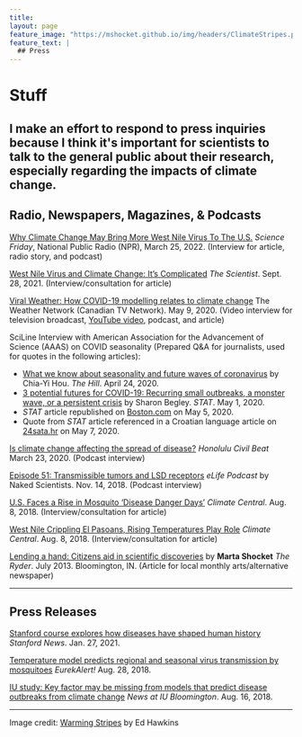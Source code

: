 ```yaml
---
title: 
layout: page
feature_image: "https://mshocket.github.io/img/headers/ClimateStripes.png"
feature_text: |
  ## Press
---
```


# Stuff

I make an effort to respond to press inquiries because I think it's important for scientists to talk to the general public about their research, especially regarding the impacts of climate change.
---

## Radio, Newspapers, Magazines, & Podcasts

[Why Climate Change May Bring More West Nile Virus To The U.S.](https://www.sciencefriday.com/segments/climate-change-west-nile-virus/) _Science Friday_, National Public Radio (NPR), March 25, 2022. (Interview for article, radio story, and podcast)

[West Nile Virus and Climate Change: It’s Complicated](https://www.the-scientist.com/news-opinion/west-nile-virus-and-climate-change-it-s-complicated-69246) _The Scientist_. Sept. 28, 2021. (Interview/consultation for article)

[Viral Weather: How COVID-19 modelling relates to climate change](https://www.theweathernetwork.com/ca/news/article/viral-weather-future-modelling-and-having-a-climate-change-plan) The Weather Network (Canadian TV Network). May 9, 2020. (Video interview for television broadcast, [YouTube video](https://www.youtube.com/watch?v=96KOocMYgXo), podcast, and article)

SciLine Interview with American Association for the Advancement of Science (AAAS) on COVID seasonality (Prepared Q&A for journalists, used for quotes in the following articles):
  - [What we know about seasonality and future waves of coronavirus](https://thehill.com/changing-america/well-being/prevention-cures/494536-what-we-know-about-potential-seasonality-and/) by Chia-Yi Hou. _The Hill_. April 24, 2020.
  - [3 potential futures for COVID-19: Recurring small outbreaks, a monster wave, or a persistent crisis](https://www.statnews.com/2020/05/01/three-potential-futures-for-covid-19/) by Sharon Begley. _STAT_. May 1, 2020. 
  - _STAT_ article republished on [Boston.com](https://www.boston.com/news/coronavirus/2020/05/05/3-potential-futures-covid-19/) on May 5, 2020.
  - Quote from _STAT_ article referenced in a Croatian language article on [24sata.hr](https://www.24sata.hr/news/tri-scenarija-za-koronu-nagli-rast-oboljelih-kolaps-zdravstva-691553) on May 7, 2020.

[Is climate change affecting the spread of disease?](https://www.civilbeat.org/2020/03/is-climate-change-affecting-the-spread-of-disease/) _Honolulu Civil Beat_ March 23, 2020. (Podcast interview)

[Episode 51: Transmissible tumors and LSD receptors](https://www.thenakedscientists.com/articles/interviews/climate-change-and-disease-spread) _eLife Podcast_ by Naked Scientists. Nov. 14, 2018. (Podcast interview)

[U.S. Faces a Rise in Mosquito ‘Disease Danger Days’](http://www.climatecentral.org/news/us-faces-a-rise-in-mosquito-disease-danger-days-21903) _Climate Central_. Aug. 8, 2018.  (Interview/consultation for article)

[West Nile Crippling El Pasoans, Rising Temperatures Play Role](http://www.climatecentral.org/news/west-nile-el-paso-rising-temperatures-play-role-21905) _Climate Central_. Aug. 8, 2018. (Interview/consultation for article)

[Lending a hand: Citizens aid in scientific discoveries](https://mshocket.github.io/PDFs/Shocket_CitezenScience.pdf) by **Marta Shocket** _The Ryder_. July 2013. Bloomington, IN. (Article for local monthly arts/alternative newspaper)

---

## Press Releases

[Stanford course explores how diseases have shaped human history](https://news.stanford.edu/2021/01/27/diseases-history-intertwined/) _Stanford News_. Jan. 27, 2021.

[Temperature model predicts regional and seasonal virus transmission by mosquitoes](https://www.eurekalert.org/pub_releases/2018-08/e-tmp082818.php) _EurekAlert!_ Aug. 28, 2018.

[IU study: Key factor may be missing from models that predict disease outbreaks from climate change](https://news.iu.edu/stories/2018/08/iub/releases/16-key-factor-missing-models-predict-disease-outbreaks-climate-change.html) _News at IU Bloomington_. Aug. 16, 2018.

---

Image credit: [Warming Stripes](https://www.climate-lab-book.ac.uk/warming-stripes/) by Ed Hawkins